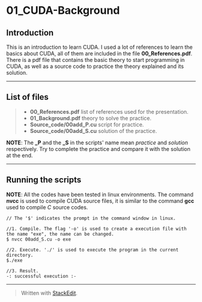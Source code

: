01_CUDA-Background
===================

Introduction
-------------
This is an introduction to learn CUDA. I used a lot of references to learn the basics about CUDA, all of them are included in the file **00_References.pdf**. 
There is a pdf file that contains the basic theory to start programming in CUDA, as well as a source code to practice the theory explained and its solution.

-------------

List of files
-------------
> * **00_References.pdf** list of references used for the presentation.
> * **01_Background.pdf** theory to solve the practice.
> * **Source_code/00add_P.cu** script for practice.
> * **Source_code/00add_S.cu** solution of the practice.

**NOTE**: The **_P** and the **_S** in the scripts' name mean *practice* and *solution* respectively. Try to complete the practice and compare it with the solution at the end.

-------------

Running the scripts
-------------

**NOTE**: All the codes have been tested in linux environments. The command **nvcc** is used to compile CUDA source files, it is similar to the command **gcc** used to compile *C* source codes.

```
// The '$' indicates the prompt in the command window in linux.

//1. Compile. The flag '-o' is used to create a execution file with the name "exe", the name can be changed. 
$ nvcc 00add_S.cu -o exe

//2. Execute. './' is used to execute the program in the current directory.
$./exe  

//3. Result.
-: successful execution :-
```
-------------


> Written with [StackEdit](https://stackedit.io/).
